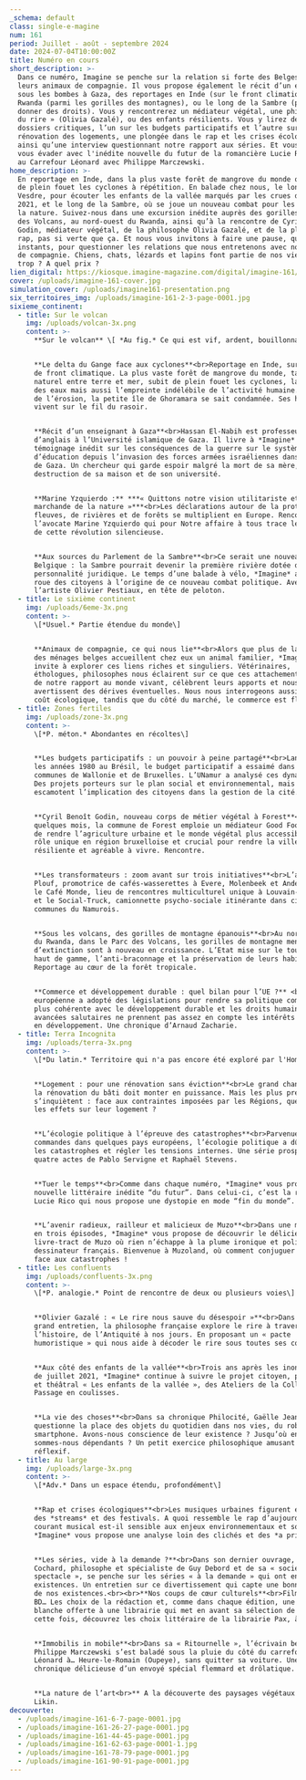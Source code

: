 ```yaml
---
_schema: default
class: single-e-magine
num: 161
period: Juillet - août - septembre 2024
date: 2024-07-04T10:00:00Z
title: Numéro en cours
short_description: >-
  Dans ce numéro, Imagine se penche sur la relation si forte des Belges avec
  leurs animaux de compagnie. Il vous propose également le récit d’un enseignant
  sous les bombes à Gaza, des reportages en Inde (sur le front climatique), au
  Rwanda (parmi les gorilles des montagnes), ou le long de la Sambre (pour lui
  donner des droits). Vous y rencontrerez un médiateur végétal, une philosophe «
  du rire » (Olivia Gazalé), ou des enfants résilients. Vous y lirez des
  dossiers critiques, l’un sur les budgets participatifs et l’autre sur la
  rénovation des logements, une plongée dans le rap et les crises écologiques
  ainsi qu’une interview questionnant notre rapport aux séries. Et vous pourrez
  vous évader avec l'inédite nouvelle du futur de la romancière Lucie Ricco ou
  au Carrefour Léonard avec Philippe Marczewski.
home_description: >-
  En reportage en Inde, dans la plus vaste forêt de mangrove du monde qui subit
  de plein fouet les cyclones à répétition. En balade chez nous, le long de la
  Vesdre, pour écouter les enfants de la vallée marqués par les crues de l’été
  2021, et le long de la Sambre, où se joue un nouveau combat pour les droits de
  la nature. Suivez-nous dans une excursion inédite auprès des gorilles du Parc
  des Volcans, au nord-ouest du Rwanda, ainsi qu’à la rencontre de Cyril Benoît
  Godin, médiateur végétal, de la philosophe Olivia Gazalé, et de la planète
  rap, pas si verte que ça. Et nous vous invitons à faire une pause, quelques
  instants, pour questionner les relations que nous entretenons avec nos animaux
  de compagnie. Chiens, chats, lézards et lapins font partie de nos vies. Un peu
  trop ? A quel prix ?
lien_digital: https://kiosque.imagine-magazine.com/digital/imagine-161/
cover: /uploads/imagine-161-cover.jpg
simulation_cover: /uploads/imagine161-presentation.png
six_territoires_img: /uploads/imagine-161-2-3-page-0001.jpg
sixieme_continent:
  - title: Sur le volcan
    img: /uploads/volcan-3x.png
    content: >-
      **Sur le volcan** \[ *Au fig.* Ce qui est vif, ardent, bouillonnant \]


      **Le delta du Gange face aux cyclones**<br>Reportage en Inde, sur la ligne
      de front climatique. La plus vaste forêt de mangrove du monde, tampon
      naturel entre terre et mer, subit de plein fouet les cyclones, la montée
      des eaux mais aussi l’empreinte indélébile de l’activité humaine. Symbole
      de l’érosion, la petite île de Ghoramara se sait condamnée. Ses habitants
      vivent sur le fil du rasoir.


      **Récit d’un enseignant à Gaza**<br>Hassan El-Nabih est professeur
      d’anglais à l’Université islamique de Gaza. Il livre à *Imagine* un
      témoignage inédit sur les conséquences de la guerre sur le système
      d’éducation depuis l’invasion des forces armées israéliennes dans la bande
      de Gaza. Un chercheur qui garde espoir malgré la mort de sa mère, la
      destruction de sa maison et de son université.


      **Marine Yzquierdo :** ***« Quittons notre vision utilitariste et
      marchande de la nature »***<br>Les déclarations autour de la protection de
      fleuves, de rivières et de forêts se multiplient en Europe. Rencontre avec
      l’avocate Marine Yzquierdo qui pour Notre affaire à tous trace le chemin
      de cette révolution silencieuse.


      **Aux sources du Parlement de la Sambre**<br>Ce serait une nouveauté en
      Belgique : la Sambre pourrait devenir la première rivière dotée d’une
      personnalité juridique. Le temps d’une balade à vélo, *Imagine* a pris la
      roue des citoyens à l’origine de ce nouveau combat politique. Avec
      l’artiste Olivier Pestiaux, en tête de peloton.
  - title: Le sixième continent
    img: /uploads/6eme-3x.png
    content: >-
      \[*Usuel.* Partie étendue du monde\]


      **Animaux de compagnie, ce qui nous lie**<br>Alors que plus de la moitié
      des ménages belges accueillent chez eux un animal familier, *Imagine* vous
      invite à explorer ces liens riches et singuliers. Vétérinaires,
      éthologues, philosophes nous éclairent sur ce que ces attachements disent
      de notre rapport au monde vivant, célèbrent leurs apports et nous
      avertissent des dérives éventuelles. Nous nous interrogeons aussi sur leur
      coût écologique, tandis que du côté du marché, le commerce est florissant.
  - title: Zones fertiles
    img: /uploads/zone-3x.png
    content: >-
      \[*P. méton.* Abondantes en récoltes\]


      **Les budgets participatifs : un pouvoir à peine partagé**<br>Lancé dans
      les années 1980 au Brésil, le budget participatif a essaimé dans les
      communes de Wallonie et de Bruxelles. L’UNamur a analysé ces dynamiques.
      Des projets porteurs sur le plan social et environnemental, mais qui
      escamotent l’implication des citoyens dans la gestion de la cité.


      **Cyril Benoît Godin, nouveau corps de métier végétal à Forest**<br>Depuis
      quelques mois, la commune de Forest emploie un médiateur Good Food chargé
      de rendre l’agriculture urbaine et le monde végétal plus accessible. Un
      rôle unique en région bruxelloise et crucial pour rendre la ville plus
      résiliente et agréable à vivre. Rencontre.


      **Les transformateurs : zoom avant sur trois initiatives**<br>L’asbl
      Plouf, promotrice de cafés-wasserettes à Evere, Molenbeek et Anderlecht ;
      le Café Monde, lieu de rencontres multiculturel unique à Louvain-la-neuve
      et le Social-Truck, camionnette psycho-sociale itinérante dans cinq
      communes du Namurois.


      **Sous les volcans, des gorilles de montagne épanouis**<br>Au nord-ouest
      du Rwanda, dans le Parc des Volcans, les gorilles de montagne menacés
      d’extinction sont à nouveau en croissance. L’Etat mise sur le tourisme
      haut de gamme, l’anti-braconnage et la préservation de leurs habitats.
      Reportage au cœur de la forêt tropicale.


      **Commerce et développement durable : quel bilan pour l’UE ?** <br>L’Union
      européenne a adopté des législations pour rendre sa politique commerciale
      plus cohérente avec le développement durable et les droits humains. Ces
      avancées salutaires ne prennent pas assez en compte les intérêts des pays
      en développement. Une chronique d’Arnaud Zacharie.
  - title: Terra Incognita
    img: /uploads/terra-3x.png
    content: >-
      \[*Du latin.* Territoire qui n'a pas encore été exploré par l'Homme\]


      **Logement : pour une rénovation sans éviction**<br>Le grand chantier de
      la rénovation du bâti doit monter en puissance. Mais les plus précaires
      s’inquiètent : face aux contraintes imposées par les Régions, quels seront
      les effets sur leur logement ?


      **L’écologie politique à l’épreuve des catastrophes**<br>Parvenue aux
      commandes dans quelques pays européens, l’écologie politique a dû gérer
      les catastrophes et régler les tensions internes. Une série prospective en
      quatre actes de Pablo Servigne et Raphaël Stevens.


      **Tuer le temps**<br>Comme dans chaque numéro, *Imagine* vous propose une
      nouvelle littéraire inédite “du futur”. Dans celui-ci, c’est la romancière
      Lucie Rico qui nous propose une dystopie en mode “fin du monde”.


      **L’avenir radieux, railleur et malicieux de Muzo**<br>Dans une mini-série
      en trois épisodes, *Imagine* vous propose de découvrir le délicieux
      livre-tract de Muzo où rien n’échappe à la plume ironique et politique du
      dessinateur français. Bienvenue à Muzoland, où comment conjuguer le rire
      face aux catastrophes !
  - title: Les confluents
    img: /uploads/confluents-3x.png
    content: >-
      \[*P. analogie.* Point de rencontre de deux ou plusieurs voies\]


      **Olivier Gazalé : « Le rire nous sauve du désespoir »**<br>Dans notre
      grand entretien, la philosophe française explore le rire à travers
      l’histoire, de l’Antiquité à nos jours. En proposant un « pacte
      humoristique » qui nous aide à décoder le rire sous toutes ses coutures.


      **Aux côté des enfants de la vallée**<br>Trois ans après les inondations
      de juillet 2021, *Imagine* continue à suivre le projet citoyen, politique
      et théâtral « Les enfants de la vallée », des Ateliers de la Colline.
      Passage en coulisses.


      **La vie des choses**<br>Dans sa chronique Philocité, Gaëlle Jeanmart
      questionne la place des objets du quotidien dans nos vies, du robinet au
      smartphone. Avons-nous conscience de leur existence ? Jusqu’où en
      sommes-nous dépendants ? Un petit exercice philosophique amusant et
      réflexif.
  - title: Au large
    img: /uploads/large-3x.png
    content: >-
      \[*Adv.* Dans un espace étendu, profondément\]


      **Rap et crises écologiques**<br>Les musiques urbaines figurent en tête
      des *streams* et des festivals. A quoi ressemble le rap d’aujourd’hui ? Ce
      courant musical est-il sensible aux enjeux environnementaux et sociaux ?
      *Imagine* vous propose une analyse loin des clichés et des *a priori*.


      **Les séries, vide à la demande ?**<br>Dans son dernier ouvrage, Bernard
      Cochard, philosophe et spécialiste de Guy Debord et de sa « société du
      spectacle », se penche sur les séries « à la demande » qui ont envahi nos
      existences. Un entretien sur ce divertissement qui capte une bonne partie
      de nos existences.<br><br>**Nos coups de cœur culturels**<br>Films, expos,
      BD… Les choix de la rédaction et, comme dans chaque édition, une carte
      blanche offerte à une librairie qui met en avant sa sélection de livres :
      cette fois, découvrez les choix littéraire de la librairie Pax, à Liège


      **Immobilis in mobile**<br>Dans sa « Ritournelle », l’écrivain belge
      Philippe Marczewski s’est baladé sous la pluie du côté du carrefour
      Léonard à… Heure-le-Romain (Oupeye), sans quitter sa voiture. Une
      chronique délicieuse d’un envoyé spécial flemmard et drôlatique.


      **La nature de l’art<br>** A la découverte des paysages végétaux de Mégane
      Likin.
decouverte:
  - /uploads/imagine-161-6-7-page-0001.jpg
  - /uploads/imagine-161-26-27-page-0001.jpg
  - /uploads/imagine-161-44-45-page-0001.jpg
  - /uploads/imagine-161-62-63-page-0001-1.jpg
  - /uploads/imagine-161-78-79-page-0001.jpg
  - /uploads/imagine-161-90-91-page-0001.jpg
---
```

